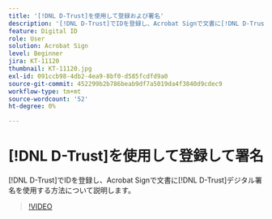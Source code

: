 ```yaml
---
title: '[!DNL D-Trust]を使用して登録および署名'
description: '[!DNL D-Trust]でIDを登録し、Acrobat Signで文書に[!DNL D-Trust]電子署名を使用する方法について説明します'
feature: Digital ID
role: User
solution: Acrobat Sign
level: Beginner
jira: KT-11120
thumbnail: KT-11120.jpg
exl-id: 091ccb98-4db2-4ea9-8bf0-d585fcdfd9a0
source-git-commit: 452299b2b786beab9df7a5019da4f3840d9cdec9
workflow-type: tm+mt
source-wordcount: '52'
ht-degree: 0%

---
```


# [!DNL D-Trust]を使用して登録して署名

[!DNL D-Trust]でIDを登録し、Acrobat Signで文書に[!DNL D-Trust]デジタル署名を使用する方法について説明します。

>[!VIDEO](https://video.tv.adobe.com/v/3410193?quality=12&learn=on&hidetitle=true)
